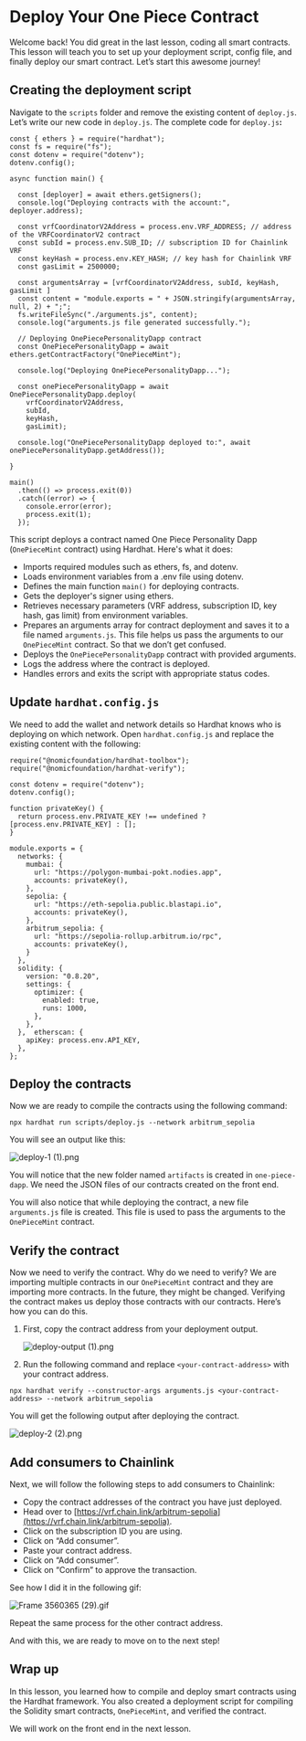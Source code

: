 # Deploy Your One Piece Contract

Welcome back! You did great in the last lesson, coding all smart contracts. This lesson will teach you to set up your deployment script, config file, and finally deploy our smart contract. Let’s start this awesome journey!

## Creating the deployment script

Navigate to the `scripts` folder and remove the existing content of `deploy.js`. Let’s write our new code in `deploy.js`. The complete code for `deploy.js`**:**

```
const { ethers } = require("hardhat");
const fs = require("fs");
const dotenv = require("dotenv");
dotenv.config();

async function main() {
  
  const [deployer] = await ethers.getSigners();
  console.log("Deploying contracts with the account:", deployer.address);

  const vrfCoordinatorV2Address = process.env.VRF_ADDRESS; // address of the VRFCoordinatorV2 contract
  const subId = process.env.SUB_ID; // subscription ID for Chainlink VRF
  const keyHash = process.env.KEY_HASH; // key hash for Chainlink VRF
  const gasLimit = 2500000; 

  const argumentsArray = [vrfCoordinatorV2Address, subId, keyHash, gasLimit ]
  const content = "module.exports = " + JSON.stringify(argumentsArray, null, 2) + ";";
  fs.writeFileSync("./arguments.js", content);
  console.log("arguments.js file generated successfully.");

  // Deploying OnePiecePersonalityDapp contract
  const OnePiecePersonalityDapp = await ethers.getContractFactory("OnePieceMint");

  console.log("Deploying OnePiecePersonalityDapp...");

  const onePiecePersonalityDapp = await OnePiecePersonalityDapp.deploy(
    vrfCoordinatorV2Address, 
    subId, 
    keyHash,
    gasLimit);

  console.log("OnePiecePersonalityDapp deployed to:", await onePiecePersonalityDapp.getAddress()); 

}

main()
  .then(() => process.exit(0))
  .catch((error) => {
    console.error(error);
    process.exit(1);
  });
```

This script deploys a contract named One Piece Personality Dapp (`OnePieceMint` contract) using Hardhat. Here's what it does:

- Imports required modules such as ethers, fs, and dotenv.
- Loads environment variables from a .env file using dotenv.
- Defines the main function `main()` for deploying contracts.
- Gets the deployer's signer using ethers.
- Retrieves necessary parameters (VRF address, subscription ID, key hash, gas limit) from environment variables.
- Prepares an arguments array for contract deployment and saves it to a file named `arguments.js`. This file helps us pass the arguments to our `OnePieceMint` contract. So that we don’t get confused.
- Deploys the `OnePiecePersonalityDapp` contract with provided arguments.
- Logs the address where the contract is deployed.
- Handles errors and exits the script with appropriate status codes.

## Update `hardhat.config.js`

We need to add the wallet and network details so Hardhat knows who is deploying on which network. Open `hardhat.config.js` and replace the existing content with the following:

```
require("@nomicfoundation/hardhat-toolbox");
require("@nomicfoundation/hardhat-verify");

const dotenv = require("dotenv");
dotenv.config();

function privateKey() {
  return process.env.PRIVATE_KEY !== undefined ? [process.env.PRIVATE_KEY] : [];
}

module.exports = {
  networks: {
    mumbai: {
      url: "https://polygon-mumbai-pokt.nodies.app",
      accounts: privateKey(),
    },
    sepolia: {
      url: "https://eth-sepolia.public.blastapi.io",
      accounts: privateKey(),
    },
    arbitrum_sepolia: {
      url: "https://sepolia-rollup.arbitrum.io/rpc",
      accounts: privateKey(),
    }
  },
  solidity: {
    version: "0.8.20",
    settings: {
      optimizer: {
        enabled: true,
        runs: 1000,
      },
    },
  },  etherscan: {
    apiKey: process.env.API_KEY, 
  },
};
```

## Deploy the contracts

Now we are ready to compile the contracts using the following command:

```
npx hardhat run scripts/deploy.js --network arbitrum_sepolia
```

You will see an output like this:

![deploy-1 (1).png](deploy-1_(1).png)

You will notice that the new folder named `artifacts` is created in `one-piece-dapp`. We need the JSON files of our contracts created on the front end.

You will also notice that while deploying the contract, a new file `arguments.js` file is created. This file is used to pass the arguments to the `OnePieceMint` contract.

## Verify the contract

Now we need to verify the contract. Why do we need to verify? We are importing multiple contracts in our `OnePieceMint` contract and they are importing more contracts. In the future, they might be changed. Verifying the contract makes us deploy those contracts with our contracts. Here’s how you can do this. 

1. First, copy the contract address from your deployment output.
    
    ![deploy-output (1).png](deploy-output_(1).png)
    
2. Run the following command and replace `<your-contract-address>` with your contract address. 

```
npx hardhat verify --constructor-args arguments.js <your-contract-address> --network arbitrum_sepolia
```

You will get the following output after deploying the contract.

![deploy-2 (2).png](deploy-2_(2).png)

## Add consumers to Chainlink

Next, we will follow the following steps to add consumers to Chainlink:

- Copy the contract addresses of the contract you have just deployed.
- Head over to [https://vrf.chain.link/arbitrum-sepolia](https://vrf.chain.link/arbitrum-sepolia).
- Click on the subscription ID you are using.
- Click on “Add consumer”.
- Paste your contract address.
- Click on “Add consumer”.
- Click on “Confirm” to approve the transaction.

See how I did it in the following gif:

![Frame 3560365 (29).gif](Frame_3560365_(29).gif)

Repeat the same process for the other contract address.

And with this, we are ready to move on to the next step!

## Wrap up

In this lesson, you learned how to compile and deploy smart contracts using the Hardhat framework. You also created a deployment script for compiling the Solidity smart contracts, `OnePieceMint`, and verified the contract.

We will work on the front end in the next lesson.

